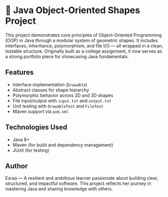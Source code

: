 # 🧩 Java Object-Oriented Shapes Project

This project demonstrates core principles of Object-Oriented Programming (OOP) in Java through a modular system of geometric shapes. It includes interfaces, inheritance, polymorphism, and file I/O — all wrapped in a clean, testable structure. Originally built as a college assignment, it now serves as a strong portfolio piece for showcasing Java fundamentals.


##  Features

-  Interface implementation (`Drawable`)
-  Abstract classes for shape hierarchy
-  Polymorphic behavior across 2D and 3D shapes
-  File input/output with `input.txt` and `output.txt`
-  Unit testing with `DrawableTest` and `FileTest`
-  Maven support via `pom.xml`

## Technologies Used

- Java 8+
- Maven (for build and dependency management)
- JUnit (for testing)

## Author
Esraa — A resilient and ambitious learner passionate about building clear, structured, and impactful software. This project reflects her journey in mastering Java and sharing knowledge with others.
